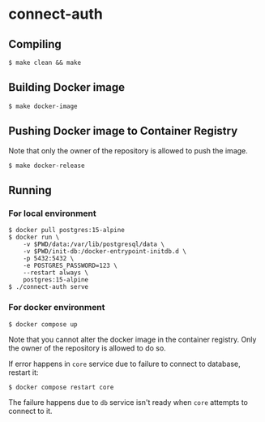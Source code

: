 # connect-auth

## Compiling

```
$ make clean && make
```

## Building Docker image

```
$ make docker-image
```

## Pushing Docker image to Container Registry

Note that only the owner of the repository is allowed to push the image. 

```
$ make docker-release
```

## Running

### For local environment

```
$ docker pull postgres:15-alpine
$ docker run \
	-v $PWD/data:/var/lib/postgresql/data \
	-v $PWD/init-db:/docker-entrypoint-initdb.d \
	-p 5432:5432 \
	-e POSTGRES_PASSWORD=123 \
	--restart always \
	postgres:15-alpine
$ ./connect-auth serve
```

### For docker environment

```
$ docker compose up
```
Note that you cannot alter the docker image in the container registry. Only the owner of the repository is allowed to do so.

If error happens in `core` service due to failure to connect to database, restart it:
```
$ docker compose restart core
```
The failure happens due to `db` service isn't ready when `core` attempts to connect to it.
